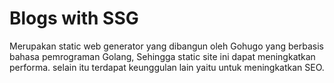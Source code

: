 
# Blogs with SSG

Merupakan static web generator yang dibangun oleh Gohugo yang berbasis bahasa pemrograman Golang, Sehingga static site ini dapat meningkatkan performa. selain itu terdapat keunggulan lain yaitu untuk meningkatkan SEO.
